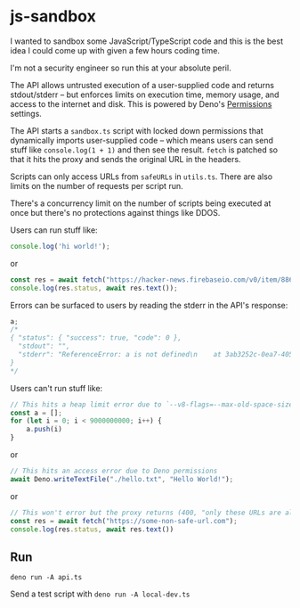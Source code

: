 # js-sandbox

I wanted to sandbox some JavaScript/TypeScript code and this is the best idea I could come up with given a few hours coding time.

I'm not a security engineer so run this at your absolute peril.

The API allows untrusted execution of a user-supplied code and returns stdout/stderr – but enforces limits on execution time, memory usage, and access to the internet and disk. This is powered by Deno's [Permissions](https://deno.land/manual@v1.26.0/getting_started/permissions) settings.

The API starts a `sandbox.ts` script with locked down permissions that dynamically imports user-supplied code – which means users can send stuff like `console.log(1 + 1)` and then see the result. `fetch` is patched so that it hits the proxy and sends the original URL in the headers.

Scripts can only access URLs from `safeURLs` in `utils.ts`. There are also limits on the number of requests per script run.

There's a concurrency limit on the number of scripts being executed at once but there's no protections against things like DDOS.

Users can run stuff like:

```ts
console.log('hi world!');
```

or

```ts
const res = await fetch("https://hacker-news.firebaseio.com/v0/item/8863.json?print=pretty");
console.log(res.status, await res.text());
```

Errors can be surfaced to users by reading the stderr in the API's response:

```ts
a;
/*
{ "status": { "success": true, "code": 0 },
  "stdout": "",
  "stderr": "ReferenceError: a is not defined\n    at 3ab3252c-0ea7-4058-9cf9-1b0c0b3001c8.ts:1:1\n"
}
*/
```

Users can't run stuff like:

```ts
// This hits a heap limit error due to `--v8-flags=--max-old-space-size` (importantly, the API doesn't crash)
const a = [];
for (let i = 0; i < 9000000000; i++) {
    a.push(i)
}
```

or

```ts
// This hits an access error due to Deno permissions
await Deno.writeTextFile("./hello.txt", "Hello World!");
```

or

```ts
// This won't error but the proxy returns (400, "only these URLs are allowed ...")
const res = await fetch("https://some-non-safe-url.com");
console.log(res.status, await res.text())
```

## Run

`deno run -A api.ts`

Send a test script with `deno run -A local-dev.ts`
